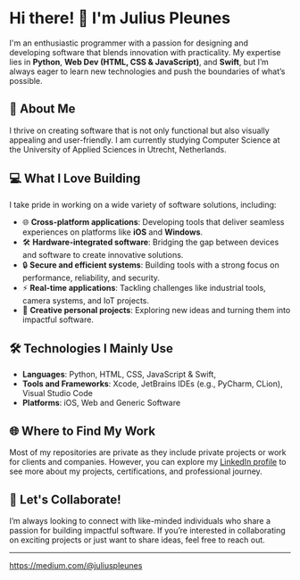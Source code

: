 # Hi there! 👋 I'm Julius Pleunes  

I'm an enthusiastic programmer with a passion for designing and developing software that blends innovation with practicality. My expertise lies in **Python**, **Web Dev (HTML, CSS & JavaScript)**, and **Swift**, but I’m always eager to learn new technologies and push the boundaries of what’s possible.  

## 🌟 About Me  
I thrive on creating software that is not only functional but also visually appealing and user-friendly. I am currently studying Computer Science at the University of Applied Sciences in Utrecht, Netherlands.

## 💻 What I Love Building  
I take pride in working on a wide variety of software solutions, including:  
- 🌐 **Cross-platform applications**: Developing tools that deliver seamless experiences on platforms like **iOS** and **Windows**.  
- 🛠️ **Hardware-integrated software**: Bridging the gap between devices and software to create innovative solutions.  
- 🔒 **Secure and efficient systems**: Building tools with a strong focus on performance, reliability, and security.  
- ⚡ **Real-time applications**: Tackling challenges like industrial tools, camera systems, and IoT projects.  
- 🌟 **Creative personal projects**: Exploring new ideas and turning them into impactful software.  

## 🛠️ Technologies I Mainly Use  
- **Languages**: Python, HTML, CSS, JavaScript & Swift, 
- **Tools and Frameworks**: Xcode, JetBrains IDEs (e.g., PyCharm, CLion), Visual Studio Code
- **Platforms**: iOS, Web and Generic Software 

## 🌐 Where to Find My Work  
Most of my repositories are private as they include private projects or work for clients and companies. However, you can explore my [LinkedIn profile](https://www.linkedin.com/in/juliuspleunes) to see more about my projects, certifications, and professional journey.  

## 🚀 Let's Collaborate!  
I’m always looking to connect with like-minded individuals who share a passion for building impactful software. If you’re interested in collaborating on exciting projects or just want to share ideas, feel free to reach out.  

---
https://medium.com/@juliuspleunes

